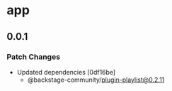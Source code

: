 # app

## 0.0.1

### Patch Changes

- Updated dependencies [0df16be]
  - @backstage-community/plugin-playlist@0.2.11
